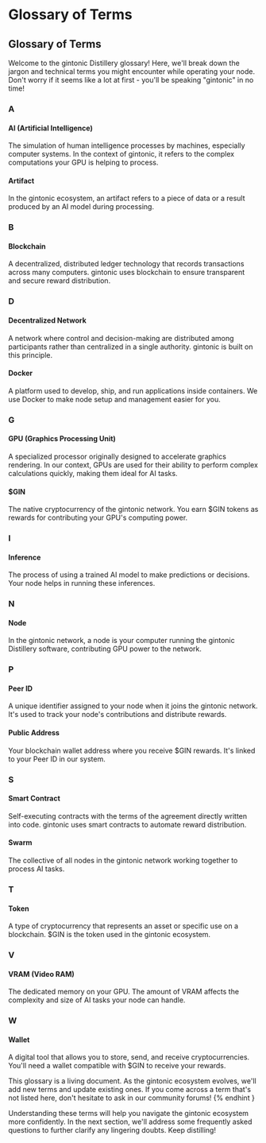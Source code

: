 # Glossary of Terms

## Glossary of Terms

Welcome to the gintonic Distillery glossary! Here, we'll break down the jargon and technical terms you might encounter while operating your node. Don't worry if it seems like a lot at first - you'll be speaking "gintonic" in no time!

### A

#### AI (Artificial Intelligence)

The simulation of human intelligence processes by machines, especially computer systems. In the context of gintonic, it refers to the complex computations your GPU is helping to process.

#### Artifact

In the gintonic ecosystem, an artifact refers to a piece of data or a result produced by an AI model during processing.

### B

#### Blockchain

A decentralized, distributed ledger technology that records transactions across many computers. gintonic uses blockchain to ensure transparent and secure reward distribution.

### D

#### Decentralized Network

A network where control and decision-making are distributed among participants rather than centralized in a single authority. gintonic is built on this principle.

#### Docker

A platform used to develop, ship, and run applications inside containers. We use Docker to make node setup and management easier for you.

### G

#### GPU (Graphics Processing Unit)

A specialized processor originally designed to accelerate graphics rendering. In our context, GPUs are used for their ability to perform complex calculations quickly, making them ideal for AI tasks.

#### $GIN

The native cryptocurrency of the gintonic network. You earn $GIN tokens as rewards for contributing your GPU's computing power.

### I

#### Inference

The process of using a trained AI model to make predictions or decisions. Your node helps in running these inferences.

### N

#### Node

In the gintonic network, a node is your computer running the gintonic Distillery software, contributing GPU power to the network.

### P

#### Peer ID

A unique identifier assigned to your node when it joins the gintonic network. It's used to track your node's contributions and distribute rewards.

#### Public Address

Your blockchain wallet address where you receive $GIN rewards. It's linked to your Peer ID in our system.

### S

#### Smart Contract

Self-executing contracts with the terms of the agreement directly written into code. gintonic uses smart contracts to automate reward distribution.

#### Swarm

The collective of all nodes in the gintonic network working together to process AI tasks.

### T

#### Token

A type of cryptocurrency that represents an asset or specific use on a blockchain. $GIN is the token used in the gintonic ecosystem.

### V

#### VRAM (Video RAM)

The dedicated memory on your GPU. The amount of VRAM affects the complexity and size of AI tasks your node can handle.

### W

#### Wallet

A digital tool that allows you to store, send, and receive cryptocurrencies. You'll need a wallet compatible with $GIN to receive your rewards.

This glossary is a living document. As the gintonic ecosystem evolves, we'll add new terms and update existing ones. If you come across a term that's not listed here, don't hesitate to ask in our community forums! \{% endhint }

Understanding these terms will help you navigate the gintonic ecosystem more confidently. In the next section, we'll address some frequently asked questions to further clarify any lingering doubts. Keep distilling!
